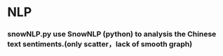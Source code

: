 # NLP

### snowNLP.py use SnowNLP (python) to analysis the Chinese text sentiments.(only scatter，lack of smooth graph)
